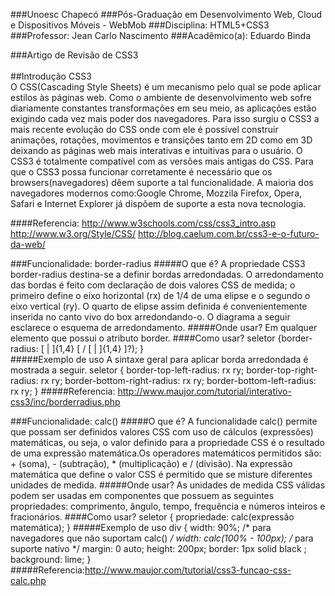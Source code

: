 ###Unoesc Chapecó
###Pós-Graduação em Desenvolvimento Web, Cloud e Dispositivos Móveis - WebMob
###Disciplina: HTML5+CSS3
###Professor: Jean Carlo Nascimento
###Acadêmico(a): Eduardo Binda

###Artigo de Revisão de CSS3
</br></br>
##Introdução CSS3
</br>
  O CSS(Cascading Style Sheets) é um mecanismo pelo qual se pode aplicar estilos às páginas web. Como o ambiente de desenvolvimento web sofre diariamente constantes transformações em seu meio, as aplicações estão exigindo cada vez mais poder dos navegadores. Para isso surgiu o CSS3 a mais recente evolução do CSS onde com ele é possível construir animações, rotações, movimentos e transições tanto em 2D como em 3D deixando as páginas web mais interativas e intuitivas para o usuário. O CSS3 é totalmente compatível com as versões mais antigas do CSS. Para que o CSS3 possa funcionar corretamente é necessário que os browsers(navegadores) dêem suporte a tal funcionalidade. A maioria dos navegadores modernos como:Google Chrome, Mozzila Firefox, Opera, Safari e Internet Explorer já dispõem de suporte a esta nova tecnologia.  

####Referencia:
http://www.w3schools.com/css/css3_intro.asp
http://www.w3.org/Style/CSS/
http://blog.caelum.com.br/css3-e-o-futuro-da-web/

###Funcionalidade: border-radius
#####O que é?
A propriedade CSS3 border-radius destina-se a definir bordas arredondadas. O arredondamento das bordas é feito com declaração de dois valores CSS de medida; o primeiro define o eixo horizontal (rx) de 1/4 de uma elipse e o segundo o eixo vertical (ry). O quarto de elipse assim definida é convenientemente inserida no canto vivo do box arredondando-o. O diagrama a seguir esclarece o esquema de arredondamento.
#####Onde usar?
Em qualquer elemento que possui o atributo border.
####Como usar?
	seletor {border-radius:
	  [ <length> | <percentage> ]{1,4} [ / [ <length> | <percentage> ]{1,4} ]?);
	}	
#####Exemplo de uso
A sintaxe geral para aplicar borda arredondada é mostrada a seguir.
	seletor {
	  border-top-left-radius: rx ry;
	  border-top-right-radius: rx ry;
	  border-bottom-right-radius: rx ry;
	  border-bottom-left-radius: rx ry;
	}
#####Referencia: http://www.maujor.com/tutorial/interativo-css3/inc/borderradius.php


###Funcionalidade: calc()
#####O que é?
A funcionalidade calc() permite que possam ser definidos valores CSS com uso de cálculos (expressões) matemáticas, ou seja, o valor definido para a propriedade CSS é o resultado de uma expressão matemática.Os operadores matemáticos permitidos são: + (soma), - (subtração), * (multiplicação) e / (divisão).  Na expressão matemática que define o valor CSS é permitido que se misture diferentes unidades de medida.
#####Onde usar?
As unidades de medida CSS válidas podem ser usadas em componentes que possuem as seguintes propriedades: comprimento, ângulo, tempo, frequência e números inteiros e fracionários.
####Como usar?
	seletor { propriedade: calc(expressão matemática); }
#####Exemplo de uso
	div {
	 width: 90%;                /* para navegadores que não suportam calc() */
	 width: calc(100% - 100px); /* para suporte nativo */
	 margin: 0 auto;
	 height: 200px;
	 border: 1px solid black ;
	 background: lime;
	}	
#####Referencia:http://www.maujor.com/tutorial/css3-funcao-css-calc.php
